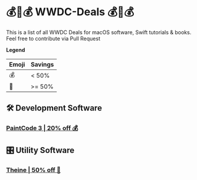 # 💰💸💰 WWDC-Deals 💰💸💰
This is a list of all WWDC Deals for macOS software, Swift tutorials & books. Feel free to contribute via Pull Request

**Legend**

| Emoji | Savings |
|-----|---|
| 💰 | < 50% |
| 💸 | >= 50% |

## 🛠 Development Software
### [PaintCode 3 | 20% off 💰](https://www.paintcodeapp.com/pricing)

## 🎛 Utility Software
### [Theine | 50% off 💸](https://itunes.apple.com/de/app/theine/id955848755?mt=12)
